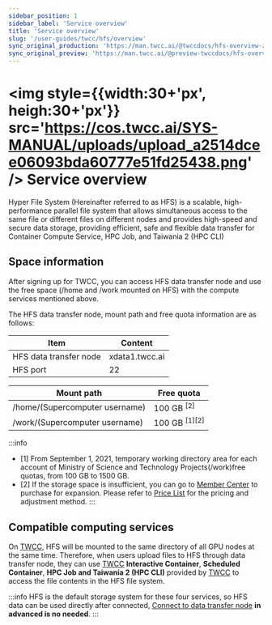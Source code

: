 ```yaml
---
sidebar_position: 1
sidebar_label: 'Service overview'
title: 'Service overview'
slug: '/user-guides/twcc/hfs/overview'
sync_original_production: 'https://man.twcc.ai/@twccdocs/hfs-overview-zh' 
sync_original_preview: 'https://man.twcc.ai/@preview-twccdocs/hfs-overview-zh'
---
```



# <img style={{width:30+'px', heigh:30+'px'}} src='https://cos.twcc.ai/SYS-MANUAL/uploads/upload_a2514dcee06093bda60777e51fd25438.png' /> Service overview 

Hyper File System (Hereinafter referred to as HFS) is a scalable, high-performance parallel file system that allows simultaneous access to the same file or different files on different nodes and provides high-speed and secure data storage, providing efficient, safe and flexible data transfer for Container Compute Service, HPC Job, and Taiwania 2 (HPC CLI)



## Space information

After signing up for TWCC, you can access HFS data transfer node and use the free space (/home and /work mounted on HFS) with the compute services mentioned above.


The HFS data transfer node, mount path and free quota information are as follows:


| Item | Content |
| -------- | -------- |
| HFS data transfer node|xdata1.twcc.ai| 
| HFS port | 22|


|Mount path|Free quota|
 | -------- |-------- |
|/home/(Supercomputer username)|100 GB <sup> [2] </sup>|
|/work/(Supercomputer username)|100 GB <sup> [1][2] </sup>|


:::info
- [1] From September 1, 2021, temporary working directory area for each account of Ministry of Science and Technology Projects(/work)free quotas, from 100 GB to 1500 GB.
- [2] If the storage space is insufficient, you can go to [<ins>Member Center<i class="fa fa-question-circle fa-question-circle-for-service" aria-hidden="true"></i ></ins>](https://man.twcc.ai/@twsdocs/howto-service-access-service-zh) to purchase for expansion. Please refer to [<ins>Price List</ins>](https://www.twcc.ai/doc?page=price#%E9%AB%98%E9%80%9F%E6%AA%94%E6%A1%88%E7%B3%BB%E7%B5%B1-Hyper-File-System-HFS) for the pricing and adjustment method.
:::

## Compatible computing services

On [TWCC](http://www.twcc.ai), HFS will be mounted to the same directory of all GPU nodes at the same time. Therefore, when users upload files to HFS through data transfer node, they can use [TWCC](http://www.twcc.ai) **Interactive Container**, **Scheduled Container**, **HPC Job and Taiwania 2 (HPC CLI)** provided by [TWCC](http://www.twcc.ai) to access the file contents in the HFS file system.


:::info
HFS is the default storage system for these four services, so HFS data can be used directly after connected, [<ins>Connect to data transfer node</ins>](https://man.twcc.ai/@twccdocs/doc-hfs-main-en/%2F%40TWSC%2Fguide-hfs-connect-to-data-transfer-node-en) **in advanced is no needed**.
:::